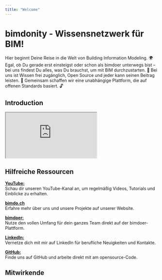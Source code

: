 ```yaml
---
title: "Welcome"
---
```


# bimdonity - Wissensnetzwerk für BIM!
Hier beginnt Deine Reise in die Welt von Building Information Modeling. 🌍 Egal, ob Du gerade erst einsteigst oder schon als bimdoer unterwegs bist – bei uns findest Du alles, was Du brauchst, um mit BIM durchzustarten. 🚀 Bei uns ist Wissen frei zugänglich, Open Source und jeder kann seinen Beitrag leisten. 🤝 Gemeinsam schaffen wir eine unabhängige Plattform, die auf offenen Standards basiert. 🔓

## Introduction

<div class="video-container">
  <iframe src="https://www.youtube.com/embed/iJ-YtqRgC4Y?si=0zJ2X5Puv_qRmD7j" 
          allowfullscreen>
  </iframe>
</div>

## Hilfreiche Ressourcen

[**YouTube:**](https://www.youtube.com/@bimdoer)  
  Schau dir unseren YouTube-Kanal an, um regelmäßig Videos, Tutorials und Einblicke zu erhalten.  

[**bimdo.ch**](https://bimdo.ch)  
  Erfahre mehr über uns und unsere Projekte auf unserer Website.  

[**bimdoer:**](https://bimdo.ch/bimdoer)  
  Nutze den vollen Umfang für dein ganzes Team direkt auf der bimdoer-Plattform.  

[**LinkedIn:**](https://www.linkedin.com/in/manuel-emmenegger-45353819b/)  
  Vernetze dich mit mir auf LinkedIn für berufliche Neuigkeiten und Kontakte.  

[**GitHub:**](https://github.com/manemme/bimdo-wiki)  
  Finde uns auf GitHub und arbeite direkt mit am opensource-Code.

## Mitwirkende
